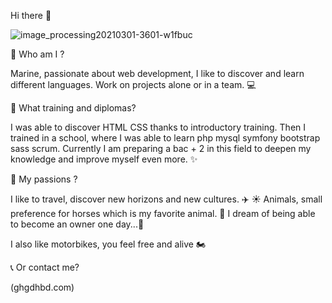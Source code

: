 Hi there 👋

![image_processing20210301-3601-w1fbuc](https://github.com/MarineGTD/MarineGTD/assets/112564039/186b0dc8-4091-4a73-bcb9-fa0443edfa5f)



👾 Who am I ?

Marine, passionate about web development,
I like to discover and learn different languages.
Work on projects alone or in a team. 💻

📖 What training and diplomas?

I was able to discover HTML CSS thanks to introductory training.
Then I trained in a school, where I was able to learn php mysql symfony bootstrap sass scrum.
Currently I am preparing a bac + 2 in this field to deepen my knowledge and improve myself even more. ✨

💖 My passions ?

I like to travel, discover new horizons and new cultures. ✈️ ☀️
Animals, small preference for horses which is my favorite animal. 🐴
I dream of being able to become an owner one day...🙏

I also like motorbikes, you feel free and alive 🏍️

📞 Or contact me?

(ghgdhbd.com)
